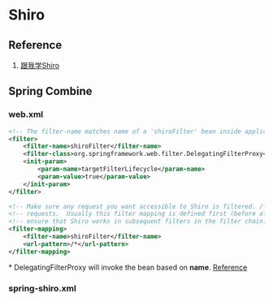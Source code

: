 # Shiro

## Reference

1. [跟我学Shiro](http://jinnianshilongnian.iteye.com/blog/2018398)

## Spring Combine

### web.xml

```xml
<!-- The filter-name matches name of a 'shiroFilter' bean inside applicationContext.xml -->
<filter>
    <filter-name>shiroFilter</filter-name>
    <filter-class>org.springframework.web.filter.DelegatingFilterProxy</filter-class>
    <init-param>
        <param-name>targetFilterLifecycle</param-name>
        <param-value>true</param-value>
    </init-param>
</filter>

<!-- Make sure any request you want accessible to Shiro is filtered. /* catches all -->
<!-- requests.  Usually this filter mapping is defined first (before all others) to -->
<!-- ensure that Shiro works in subsequent filters in the filter chain:             -->
<filter-mapping>
    <filter-name>shiroFilter</filter-name>
    <url-pattern>/*</url-pattern>
</filter-mapping>
```

\* DelegatingFilterProxy will invoke the bean based on **name**.
[Reference](http://stackoverflow.com/questions/6725234/whats-the-point-of-spring-mvcs-delegatingfilterproxy)

### spring-shiro.xml
